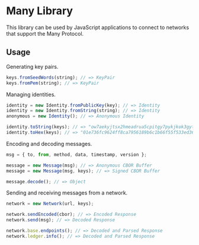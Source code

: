 # Many Library

This library can be used by JavaScript applications to connect to networks that support the Many Protocol.

## Usage

Generating key pairs.

```ts
keys.fromSeedWords(string); // => KeyPair
keys.fromPem(string); // => KeyPair
```

Managing identities.

```ts
identity = new Identity.fromPublicKey(key); // => Identity
identity = new Identity.fromString(string); // => Identity
anonymous = new Identity(); // => Anonymous Identity

identity.toString(keys); // => "ow7aekyjtsx2hmeadrua5cpitgy7pykjkok3gyth3ggsio4zwa"
identity.toHex(keys); // => "01e736fc9624ff8ca7956189b6c1b66f55f533ed362ca48c884cd20065";
```

Encoding and decoding messages.

```ts
msg = { to, from, method, data, timestamp, version };

message = new Message(msg); // => Anonymous CBOR Buffer
message = new Message(msg, keys); // => Signed CBOR Buffer

message.decode(); // => Object
```

Sending and receiving messages from a network.

```ts
network = new Network(url, keys);

network.sendEncoded(cbor); // => Encoded Response
network.send(msg); // => Decoded Response

network.base.endpoints(); // => Decoded and Parsed Response
network.ledger.info(); // => Decoded and Parsed Response
```
